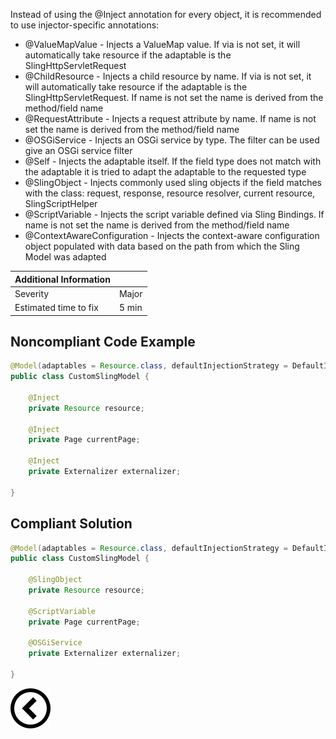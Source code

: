 <p>Instead of using the @Inject annotation for every object, it is recommended to use injector-specific annotations:</p>
<ul>
    <li> @ValueMapValue - Injects a ValueMap value. If via is not set, it will automatically take resource if the adaptable is the SlingHttpServletRequest</li>
    <li> @ChildResource - Injects a child resource by name. If via is not set, it will automatically take resource if the adaptable is the
        SlingHttpServletRequest. If name is not set the name is derived from the method/field name
    </li>
    <li> @RequestAttribute - Injects a request attribute by name. If name is not set the name is derived from the method/field name</li>
    <li> @OSGiService - Injects an OSGi service by type. The filter can be used give an OSGi service filter</li>
    <li> @Self - Injects the adaptable itself. If the field type does not match with the adaptable it is tried to adapt the adaptable to the requested type</li>
    <li> @SlingObject - Injects commonly used sling objects if the field matches with the class: request, response, resource resolver, current resource,
        SlingScriptHelper
    </li>
    <li>@ScriptVariable - Injects the script variable defined via Sling Bindings. If name is not set the name is derived from the method/field name</li>
    <li>@ContextAwareConfiguration - Injects the context-aware configuration object populated with data based on the path from which the Sling Model was adapted</li>
</ul>

| Additional Information |       |
|------------------------|-------|
| Severity               | Major | 
| Estimated time to fix  | 5 min |

<h2>Noncompliant Code Example</h2>

```java
@Model(adaptables = Resource.class, defaultInjectionStrategy = DefaultInjectionStrategy.OPTIONAL)
public class CustomSlingModel {

    @Inject
    private Resource resource;

    @Inject
    private Page currentPage;

    @Inject
    private Externalizer externalizer;
    
}
```

<h2>Compliant Solution</h2>

```java
@Model(adaptables = Resource.class, defaultInjectionStrategy = DefaultInjectionStrategy.OPTIONAL)
public class CustomSlingModel {

    @SlingObject
    private Resource resource;

    @ScriptVariable
    private Page currentPage;

    @OSGiService
    private Externalizer externalizer;
    
}
```

[![Back to overview](back.svg)](../../README.md)
